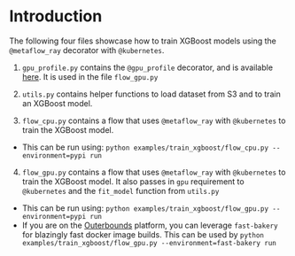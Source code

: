# Introduction

The following four files showcase how to train XGBoost models using the `@metaflow_ray` decorator with `@kubernetes`.

1. `gpu_profile.py` contains the `@gpu_profile` decorator, and is available [here](https://github.com/outerbounds/metaflow-gpu-profile). It is used in the file `flow_gpu.py`

2. `utils.py` contains helper functions to load dataset from S3 and to train an XGBoost model.

3. `flow_cpu.py` contains a flow that uses `@metaflow_ray` with `@kubernetes` to train the XGBoost model.

- This can be run using: `python examples/train_xgboost/flow_cpu.py --environment=pypi run`

4. `flow_gpu.py` contains a flow that uses `@metaflow_ray` with `@kubernetes` to train the XGBoost model. It also passes in `gpu` requirement to `@kubernetes` and the `fit_model` function from `utils.py`

- This can be run using: `python examples/train_xgboost/flow_gpu.py --environment=pypi run`
- If you are on the [Outerbounds](https://outerbounds.com/) platform, you can leverage `fast-bakery` for blazingly fast docker image builds. This can be used by `python examples/train_xgboost/flow_gpu.py --environment=fast-bakery run`
